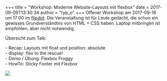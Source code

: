 +++
title = "Workshop: Moderne Website-Layouts mit flexbox"
date = 2017-09-09T13:30:34
author = "typ_o"
+++
Offener Workshop am 2017-09-16 um 17:00 im
[flipdot](https://flipdot.org/wiki/Kontakt). Die Veranstaltung ist für
Leute gedacht, die schon ein gewisses Grundverständnis von HTML + CSS
haben. Laptop mitbringen ist empfohlen, aber nicht notwendig.  
  
Übersicht zum Talk:  
  
\- Recap: Layouts mit float und position: absolute  
\- display: flex to the rescue\!  
\- Demo / Übung: Flexbox Froggy  
\- HowTo: Sticky Footer mit Flexbox  
  
![](https://flipdot.org/blog/uploads/boxes2.serendipityThumb.jpg)
